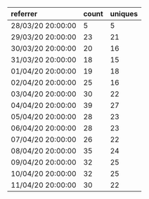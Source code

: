 | referrer          | count | uniques |
| :---------------- | :---- | :------ |
| 28/03/20 20:00:00 | 5     | 5       |
| 29/03/20 20:00:00 | 23    | 21      |
| 30/03/20 20:00:00 | 20    | 16      |
| 31/03/20 20:00:00 | 18    | 15      |
| 01/04/20 20:00:00 | 19    | 18      |
| 02/04/20 20:00:00 | 25    | 16      |
| 03/04/20 20:00:00 | 30    | 22      |
| 04/04/20 20:00:00 | 39    | 27      |
| 05/04/20 20:00:00 | 28    | 23      |
| 06/04/20 20:00:00 | 28    | 23      |
| 07/04/20 20:00:00 | 26    | 22      |
| 08/04/20 20:00:00 | 35    | 24      |
| 09/04/20 20:00:00 | 32    | 25      |
| 10/04/20 20:00:00 | 32    | 25      |
| 11/04/20 20:00:00 | 30    | 22      |